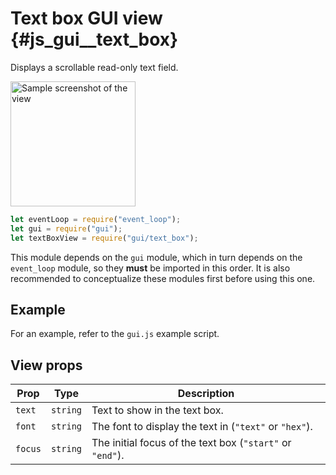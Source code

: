 # Text box GUI view {#js_gui__text_box}

Displays a scrollable read-only text field.

<img src="text_box.png" width="200" alt="Sample screenshot of the view" />

```js
let eventLoop = require("event_loop");
let gui = require("gui");
let textBoxView = require("gui/text_box");
```

This module depends on the `gui` module, which in turn depends on the
`event_loop` module, so they **must** be imported in this order. It is also
recommended to conceptualize these modules first before using this one.

## Example
For an example, refer to the `gui.js` example script.

## View props

| Prop     | Type    | Description                        |
|----------|---------|------------------------------------|
| `text`   | `string`| Text to show in the text box.                             |
| `font`   | `string`| The font to display the text in (`"text"` or `"hex"`).    |
| `focus`  | `string`| The initial focus of the text box (`"start"` or `"end"`). |
